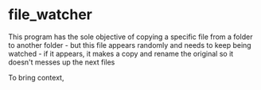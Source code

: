 # file_watcher
This program has the sole objective of copying a specific file from a folder to another folder - but this file appears randomly and needs to keep being watched - 
if it appears, it makes a copy and rename the original so it doesn't messes up the next files

To bring context, 
